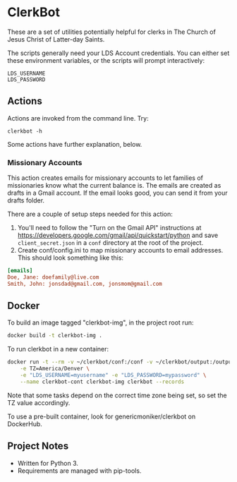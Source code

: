 ClerkBot
========

These are a set of utilities potentially helpful for clerks in The 
Church of Jesus Christ of Latter-day Saints.

The scripts generally need your LDS Account credentials. You can either 
set these environment variables, or the scripts will prompt 
interactively:

    LDS_USERNAME
    LDS_PASSWORD

Actions
-------

Actions are invoked from the command line. Try:

    clerkbot -h

Some actions have further explanation, below.

### Missionary Accounts

This action creates emails for missionary accounts to let families of
missionaries know what the current balance is. The emails are created as drafts
in a Gmail account. If the email looks good, you can send it from your drafts
folder.

There are a couple of setup steps needed for this action:

1. You'll need to follow the "Turn on the Gmail API"
instructions at https://developers.google.com/gmail/api/quickstart/python and
save `client_secret.json` in a `conf` directory at the root of the project.
2. Create conf/config.ini to map missionary accounts to email addresses. This
   should look something like this:

```ini
[emails]
Doe, Jane: doefamily@live.com
Smith, John: jonsdad@gmail.com, jonsmom@gmail.com

```

Docker
------

To build an image tagged "clerkbot-img", in the project root run:

```bash
docker build -t clerkbot-img .
```

To run clerkbot in a new container:

```bash
docker run -t --rm -v ~/clerkbot/conf:/conf -v ~/clerkbot/output:/output \
    -e TZ=America/Denver \
    -e "LDS_USERNAME=myusername" -e "LDS_PASSWORD=mypassword" \
    --name clerkbot-cont clerkbot-img clerkbot --records
```

Note that some tasks depend on the correct time zone being set, so set the TZ
value accordingly.

To use a pre-built container, look for genericmoniker/clerkbot on DockerHub.

Project Notes
-------------

* Written for Python 3.
* Requirements are managed with pip-tools.
